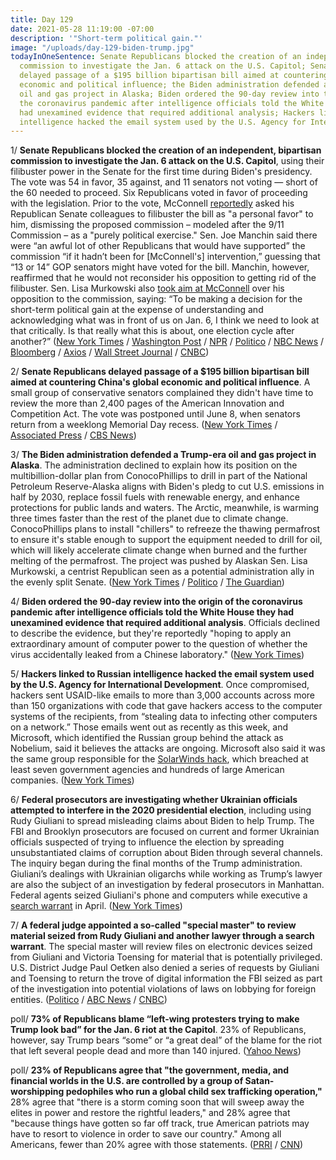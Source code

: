 ```yaml
---
title: Day 129
date: 2021-05-28 11:19:00 -07:00
description: '"Short-term political gain."'
image: "/uploads/day-129-biden-trump.jpg"
todayInOneSentence: Senate Republicans blocked the creation of an independent, bipartisan
  commission to investigate the Jan. 6 attack on the U.S. Capitol; Senate Republicans
  delayed passage of a $195 billion bipartisan bill aimed at countering China's global
  economic and political influence; the Biden administration defended a Trump-era
  oil and gas project in Alaska; Biden ordered the 90-day review into the origin of
  the coronavirus pandemic after intelligence officials told the White House they
  had unexamined evidence that required additional analysis; Hackers linked to Russian
  intelligence hacked the email system used by the U.S. Agency for International Development.
---
```


1/ **Senate Republicans blocked the creation of an independent, bipartisan commission to investigate the Jan. 6 attack on the U.S. Capitol**, using their filibuster power in the Senate for the first time during Biden's presidency. The vote was 54 in favor, 35 against, and 11 senators not voting — short of the 60 needed to proceed. Six Republicans voted in favor of proceeding with the legislation. Prior to the vote, McConnell [reportedly](https://www.cnn.com/2021/05/27/politics/mcconnell-personal-favor-block-january-6-commission/index.html) asked his Republican Senate colleagues to filibuster the bill as "a personal favor" to him, dismissing the proposed commission – modeled after the 9/11 Commission – as a "purely political exercise." Sen. Joe Manchin said there were “an awful lot of other Republicans that would have supported” the commission “if it hadn’t been for \[McConnell's\] intervention,” guessing that “13 or 14” GOP senators might have voted for the bill. Manchin, however, reaffirmed that he would not reconsider his opposition to getting rid of the filibuster. Sen. Lisa Murkowski also [took aim at McConnell](https://www.huffpost.com/entry/january-6-commission-murkowski-mcconnell_n_60b046e4e4b0c5658f91cff4?35i) over his opposition to the commission, saying: “To be making a decision for the short-term political gain at the expense of understanding and acknowledging what was in front of us on Jan. 6, I think we need to look at that critically. Is that really what this is about, one election cycle after another?” ([New York Times](https://www.nytimes.com/2021/05/28/us/politics/jan-6-commission-riot.html) / [Washington Post](https://www.washingtonpost.com/national-security/january-6-commission-senate/2021/05/28/54e9f692-bf27-11eb-b26e-53663e6be6ff_story.html) / [NPR](https://www.npr.org/2021/05/28/1000524897/senate-republicans-block-plan-for-independent-commission-on-jan-6-capitol-riot) / [Politico](https://www.politico.com/news/2021/05/28/senate-republicans-filibuster-jan-6-commission-likely-dooming-independent-investigation-491323) / [NBC News](https://www.nbcnews.com/politics/congress/was-attack-our-capitol-murkowski-criticizes-gop-colleagues-opposing-jan-n1268906) / [Bloomberg](https://www.bloomberg.com/news/articles/2021-05-28/senate-republicans-block-bipartisan-probe-of-jan-6-capitol-riot?sref=MIBMEEoj) / [Axios](https://www.axios.com/jan-6-commission-senate-republicans-filibuster-40993503-9abb-484d-a4da-984eac929e88.html) / [Wall Street Journal](https://www.wsj.com/articles/senate-republicans-block-jan-6-riot-commission-11622218867?mod=djemalertNEWS) / [CNBC](https://www.cnbc.com/2021/05/28/jan-6-commission-senate-republicans-block-bill-to-probe-capitol-insurrection.html))

2/ **Senate Republicans delayed passage of a $195 billion bipartisan bill aimed at countering China's global economic and political influence**. A small group of conservative senators complained they didn't have time to review the more than  2,400 pages of the American Innovation and Competition Act. The vote was postponed until June 8, when senators return from a weeklong Memorial Day recess. ([New York Times](https://www.nytimes.com/2021/05/28/us/politics/china-competitiveness-republicans.html) / [Associated Press](https://apnews.com/article/china-science-health-coronavirus-pandemic-bills-99579596114673248a3a02e78f922cef) / [CBS News](https://www.cbsnews.com/news/senate-china-competition-bill-debate-delay/))

3/ **The Biden administration defended a Trump-era oil and gas project in Alaska**. The administration declined to explain how its position on the multibillion-dollar plan from ConocoPhillips to drill in part of the National Petroleum Reserve-Alaska aligns with Biden's pledg to cut U.S. emissions in half by 2030, replace fossil fuels with renewable energy, and enhance protections for public lands and waters. The Arctic, meanwhile, is warming three times faster than the rest of the planet due to climate change. ConocoPhillips plans to install "chillers" to refreeze the thawing permafrost to ensure it's stable enough to support the equipment needed to drill for oil, which will likely accelerate climate change when burned and the further melting of the permafrost. The project was pushed by Alaskan Sen. Lisa Murkowski, a centrist Republican seen as a potential administration ally in the evenly split Senate. ([New York Times](https://www.nytimes.com/2021/05/26/climate/biden-alaska-drilling.html?referringSource=articleShare) / [Politico](https://www.politico.com/news/2021/05/26/biden-alaska-oil-project-trump-491132) / [The Guardian](https://www.theguardian.com/us-news/2021/may/27/biden-administration-alaska-oil-gas-drilling-project?CMP=Share_iOSApp_Other))

4/ **Biden ordered the 90-day review into the origin of the coronavirus pandemic after intelligence officials told the White House they had unexamined evidence that required additional analysis**. Officials declined to describe the evidence, but they're reportedly "hoping to apply an extraordinary amount of computer power to the question of whether the virus accidentally leaked from a Chinese laboratory." ([New York Times](https://www.nytimes.com/2021/05/27/us/politics/coronavirus-origins-intelligence.html?referringSource=articleShare))

5/ **Hackers linked to Russian intelligence hacked the email system used by the U.S. Agency for International Development**.  Once compromised, hackers sent USAID-like emails to more than 3,000 accounts across more than 150 organizations with code that gave hackers access to the computer systems of the recipients, from “stealing data to infecting other computers on a network.” Those emails went out as recently as this week, and Microsoft, which identified the Russian group behind the attack as Nobelium, said it believes the attacks are ongoing. Microsoft also said it was the same group responsible for the [SolarWinds hack](https://whatthefuckjusthappenedtoday.com/2020/12/15/day-1426/#8-russian-hackers-breached-at-least), which breached at least seven government agencies and hundreds of large American companies. ([New York Times](https://www.nytimes.com/2021/05/28/us/politics/russia-hack-usaid.html))

6/ **Federal prosecutors are investigating whether Ukrainian officials attempted to interfere in the 2020 presidential election**, including using Rudy Giuliani to spread misleading claims about Biden to help Trump. The FBI and Brooklyn prosecutors are focused on current and former Ukrainian officials suspected of trying to influence the election by spreading unsubstantiated claims of corruption about Biden through several channels. The inquiry began during the final months of the Trump administration. Giuliani’s dealings with Ukrainian oligarchs while working as Trump’s lawyer are also the subject of an investigation by federal prosecutors in Manhattan. Federal agents seized Giuliani's phone and computers while executive a [search warrant](https://whatthefuckjusthappenedtoday.com/2021/04/28/day-99/#2-federal-investigators-executed-sea) in April. ([New York Times](https://www.nytimes.com/2021/05/27/nyregion/trump-ukraine-rudy-giuliani-2020-presidential-election.html?referringSource=articleShare))

7/ **A federal judge appointed a so-called "special master" to review material seized from Rudy Giuliani and another lawyer through a search warrant**. The special master will review files on electronic devices seized from Giuliani and Victoria Toensing for material that is potentially privileged. U.S. District Judge Paul Oetken also denied a series of requests by Giuliani and Toensing to return the trove of digital information the FBI seized as part of the investigation into potential violations of laws on lobbying for foreign entities. ([Politico](https://www.politico.com/news/2021/05/28/court-special-master-giuliani-materials-491321) / [ABC News](https://abcnews.go.com/Politics/wireStory/judge-agrees-appoint-special-master-giuliani-case-77963245) / [CNBC](https://www.cnbc.com/2021/05/28/rudy-giuliani-probe-judge-approves-review-of-material-seized-from-trump-lawyer.html))

poll/ **73% of Republicans blame “left-wing protesters trying to make Trump look bad” for the Jan. 6 riot at the Capitol**. 23% of Republicans, however, say Trump bears “some” or “a great deal” of the blame for the riot that left several people dead and more than 140 injured. ([Yahoo News](https://news.yahoo.com/poll-73-percent-of-republicans-blame-left-wing-protesters-for-jan-6-attack-just-23-percent-blame-trump-191520343.html))

poll/ **23% of Republicans agree that "the government, media, and financial worlds in the U.S. are controlled by a group of Satan-worshipping pedophiles who run a global child sex trafficking operation,"** 28% agree that "there is a storm coming soon that will sweep away the elites in power and restore the rightful leaders," and 28% agree that "because things have gotten so far off track, true American patriots may have to resort to violence in order to save our country." Among all Americans, fewer than 20% agree with those statements. ([PRRI](https://www.prri.org/research/qanon-conspiracy-american-politics-report/) / [CNN](https://www.cnn.com/2021/05/28/politics/poll-qanon-election-conspiracies/))